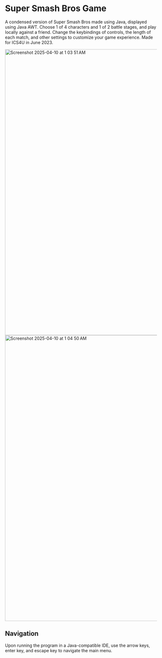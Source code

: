 # Super Smash Bros Game

A condensed version of Super Smash Bros made using Java, displayed using Java AWT. Choose 1 of 4 characters and 1 of 2 battle stages, and play locally against a friend. Change the keybindings of controls, the length of each match, and other settings to customize your game experience. Made for ICS4U in June 2023.

<img width="944" alt="Screenshot 2025-04-10 at 1 03 51 AM" src="https://github.com/user-attachments/assets/883f1eef-af00-4d55-8cb8-2d285499cd3e" />
<img width="944" alt="Screenshot 2025-04-10 at 1 04 50 AM" src="https://github.com/user-attachments/assets/567a638f-f544-4ff0-8401-2efac5efc80b" />


## Navigation

Upon running the program in a Java-compatible IDE, use the arrow keys, enter key, and escape key to navigate the main menu.
